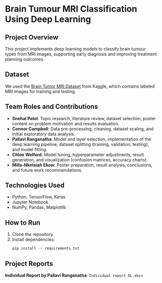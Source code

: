 # Brain Tumour MRI Classification Using Deep Learning

## Project Overview
This project implements deep learning models to classify brain tumour types from MRI images, supporting early diagnosis and improving treatment planning outcomes.

## Dataset
We used the [Brain Tumor MRI Dataset](https://www.kaggle.com/datasets/masoudnickparvar/brain-tumor-mri-dataset?select=Training) from Kaggle, which contains labeled MRI images for training and testing.

## Team Roles and Contributions

- **Snehal Patel**: Topic research, literature review, dataset selection, poster content on problem motivation and results evaluation.
- **Connor Campbell**: Data pre-processing, cleaning, dataset scaling, and initial exploratory data analysis.
- **Pallavi Ranganatha**: Model and layer selection, implementation of the deep learning pipeline, dataset splitting (training, validation, testing), and model fitting.
- **Chloe Welford**: Model tuning, hyperparameter adjustments, result generation, and visualization (confusion matrices, accuracy charts).
- **Mills-Nketsiah Ekow**: Poster preparation, result analysis, conclusions, and future work recommendations.

## Technologies Used
- Python, TensorFlow, Keras
- Jupyter Notebook
- NumPy, Pandas, Matplotlib

## How to Run
1. Clone the repository  
2. Install dependencies:
   ```bash
   pip install -r requirements.txt


## Project Reports

 **Individual Report by Pallavi Ranganatha**: `Individual report DL.docx`
